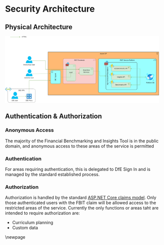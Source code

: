 # Security Architecture

## Physical Architecture

![Security Architecture](./images/Security-Architecture.png)

## Authentication & Authorization

### Anonymous Access

The majority of the Financial Benchmarking and Insights Tool is in the public domain, and anonymous access to these areas of the service is permitted 

### Authentication

For areas requiring authentication, this is delegated to DfE Sign In and is managed by the standard established process.

### Authorization

Authorization is handled by the standard [ASP.NET Core claims model](https://docs.microsoft.com/en-us/aspnet/core/security/authorization/claims?view=aspnetcore-3.1). Only those authenticated users with the FBIT claim will be allowed access to the restricted areas of the service. Currently the only functions or areas taht are intended to require authorization are:
- Curriculum planning
- Custom data

<!-- Leave the rest of this page blank -->
\newpage